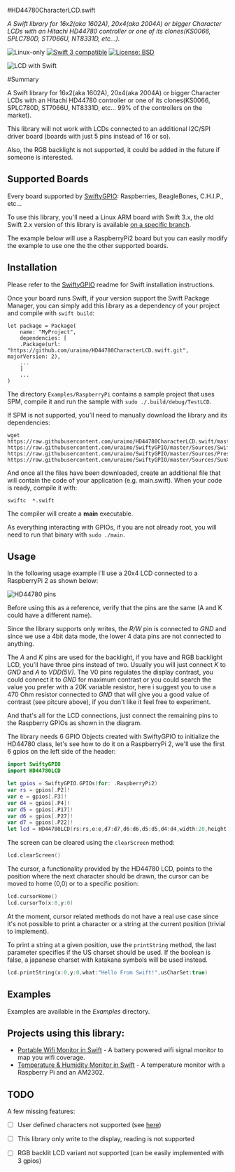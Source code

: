 #HD44780CharacterLCD.swift

*A Swift library for 16x2(aka 1602A), 20x4(aka 2004A) or bigger Character LCDs with an Hitachi HD44780 controller or one of its clones(KS0066, SPLC780D, ST7066U, NT8331D, etc...).*

<p>
<img src="https://img.shields.io/badge/os-linux-green.svg?style=flat" alt="Linux-only" />
<a href="https://developer.apple.com/swift"><img src="https://img.shields.io/badge/swift3-compatible-4BC51D.svg?style=flat" alt="Swift 3 compatible" /></a>
<a href="https://raw.githubusercontent.com/uraimo/HD44780CharacterLCD.swift/master/LICENSE"><img src="http://img.shields.io/badge/license-BSD-blue.svg?style=flat" alt="License: BSD" /></a>
</p>
 
![LCD with Swift](https://raw.githubusercontent.com/uraimo/HD44780CharacterLCD.swift/master/imgs/lcd.jpg)


#Summary

A Swift library for 16x2(aka 1602A), 20x4(aka 2004A) or bigger Character LCDs with an Hitachi HD44780 controller or one of its clones(KS0066, SPLC780D, ST7066U, NT8331D, etc... 99% of the controllers on the market).

This library will not work with LCDs connected to an additional I2C/SPI driver board (boards with just 5 pins instead of 16 or so). 

Also, the RGB backlight is not supported, it could be added in the future if someone is interested. 

## Supported Boards

Every board supported by [SwiftyGPIO](https://github.com/uraimo/SwiftyGPIO): Raspberries, BeagleBones, C.H.I.P., etc...

To use this library, you'll need a Linux ARM board with Swift 3.x, the old Swift 2.x version of this library is available [on a specific branch](https://github.com/uraimo/HD44780CharacterLCD.swift/tree/swift2).

The example below will use a RaspberryPi2 board but you can easily modify the example to use one the the other supported boards.
 
## Installation


Please refer to the [SwiftyGPIO](https://github.com/uraimo/SwiftyGPIO) readme for Swift installation instructions.

Once your board runs Swift, if your version support the Swift Package Manager, you can simply add this library as a dependency of your project and compile with `swift build`:

	let package = Package(
	    name: "MyProject",
	    dependencies: [
		.Package(url: "https://github.com/uraimo/HD44780CharacterLCD.swift.git", majorVersion: 2),
		...
	    ]
	    ...
	) 

The directory `Examples/RaspberryPi` contains a sample project that uses SPM, compile it and run the sample with `sudo ./.build/debug/TestLCD`.

If SPM is not supported, you'll need to manually download the library and its dependencies: 

    wget https://raw.githubusercontent.com/uraimo/HD44780CharacterLCD.swift/master/Sources/HD44780CharacterLCD.swift https://raw.githubusercontent.com/uraimo/SwiftyGPIO/master/Sources/SwiftyGPIO.swift https://raw.githubusercontent.com/uraimo/SwiftyGPIO/master/Sources/Presets.swift https://raw.githubusercontent.com/uraimo/SwiftyGPIO/master/Sources/SunXi.swift


And once all the files have been downloaded, create an additional file that will contain the code of your application (e.g. main.swift). When your code is ready, compile it with:

    swiftc  *.swift

The compiler will create a **main** executable.

As everything interacting with GPIOs, if you are not already root, you will need to run that binary with `sudo ./main`.

## Usage 

In the following usage example i'll use a 20x4 LCD connected to a RaspberryPi 2 as shown below:

![HD44780 pins](https://raw.githubusercontent.com/uraimo/HD44780CharacterLCD.swift/master/imgs/hitachilcd.png)

Before using this as a reference, verify that the pins are the same (A and K could have a different name).

Since the library supports only writes, the *R/W* pin is connected to *GND* and since we use a 4bit data mode, the lower 4 data pins are not connected to anything.

The *A* and *K* pins are used for the backlight, if you have and RGB backlight LCD, you'll have three pins instead of two. Usually you will just connect *K* to *GND* and *A* to *VDD(5V)*. The V0 pins regulates the display contrast, you could connect it to *GND* for maximum contrast or you could search the value you prefer with a 20K variable resistor, here i suggest you to use a 470 Ohm resistor connected to *GND* that will give you a good value of contrast (see pitcure above), if you don't like it feel free to experiment.

And that's all for the LCD connections, just connect the remaining pins to the Raspberry GPIOs as shown in the diagram.

The library needs 6 GPIO Objects created with SwiftyGPIO to initialize the HD44780 class, let's see how to do it on a RaspberryPi 2, we'll use the first 6 gpios on the left side of the header:

```swift
import SwiftyGPIO
import HD44780LCD

let gpios = SwiftyGPIO.GPIOs(for: .RaspberryPi2)
var rs = gpios[.P2]!
var e = gpios[.P3]!
var d4 = gpios[.P4]!
var d5 = gpios[.P17]!
var d6 = gpios[.P27]!
var d7 = gpios[.P22]!
let lcd = HD44780LCD(rs:rs,e:e,d7:d7,d6:d6,d5:d5,d4:d4,width:20,height:4)
```

The screen can be cleared using the `clearScreen` method:
```swift
lcd.clearScreen()
```

The cursor, a functionality provided by the HD44780 LCD, points to the position where the next character should be drawn, the cursor can be moved to home (0,0) or to a specific position:
 
```swift
lcd.cursorHome()
lcd.cursorTo(x:0,y:0)
```
At the moment, cursor related methods do not have a real use case since it's not possible to print a character or a string at the current position (trivial to implement).

To print a string at a given position, use the `printString` method, the last parameter specifies if the US charset should be used. If the boolean is false, a japanese charset with katakana symbols will be used instead.

```swift
lcd.printString(x:0,y:0,what:"Hello From Swift!",usCharSet:true)
```

## Examples

Examples are available in the *Examples* directory.

## Projects using this library:

* [Portable Wifi Monitor in Swift](http://saygoodnight.com/2016/04/05/portable-wifimon-raspberrypi.html) - A battery powered wifi signal monitor to map you wifi coverage.
* [Temperature & Humidity Monitor in Swift](http://saygoodnight.com/2016/04/13/swift-temperature-raspberrypi.html) - A temperature monitor with a Raspberry Pi and an AM2302.

## TODO

A few missing features:

- [ ] User defined characters not supported (see [here](http://www.quinapalus.com/hd44780udg.html))
- [ ] This library only write to the display, reading is not supported
- [ ] RGB backlit LCD variant not supported (can be easily implemented with 3 gpios)

